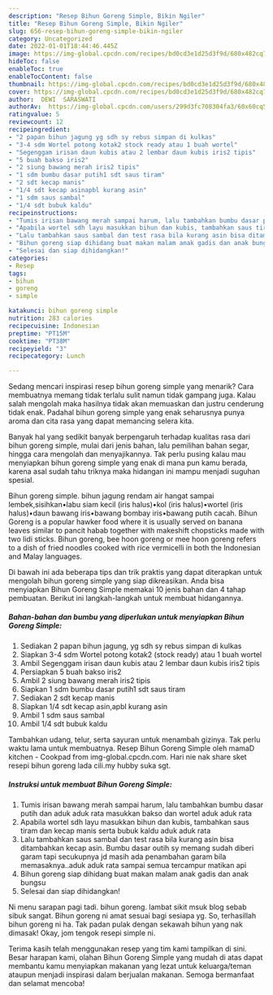 ```yaml
---
description: "Resep Bihun Goreng Simple, Bikin Ngiler"
title: "Resep Bihun Goreng Simple, Bikin Ngiler"
slug: 656-resep-bihun-goreng-simple-bikin-ngiler
category: Uncategorized
date: 2022-01-01T18:44:46.445Z
image: https://img-global.cpcdn.com/recipes/bd0cd3e1d25d3f9d/680x482cq70/bihun-goreng-simple-foto-resep-utama.jpg
hideToc: false
enableToc: true
enableTocContent: false
thumbnail: https://img-global.cpcdn.com/recipes/bd0cd3e1d25d3f9d/680x482cq70/bihun-goreng-simple-foto-resep-utama.jpg
cover: https://img-global.cpcdn.com/recipes/bd0cd3e1d25d3f9d/680x482cq70/bihun-goreng-simple-foto-resep-utama.jpg
author:  DEWI  SARASWATI
authorAv:  https://img-global.cpcdn.com/users/299d3fc708304fa3/60x60cq50/avatar.jpg
ratingvalue: 5
reviewcount: 12
recipeingredient:
- "2 papan bihun jagung yg sdh sy rebus simpan di kulkas"
- "3-4 sdm Wortel potong kotak2 stock ready atau 1 buah wortel"
- "Segenggam irisan daun kubis atau 2 lembar daun kubis iris2 tipis"
- "5 buah bakso iris2"
- "2 siung bawang merah iris2 tipis"
- "1 sdm bumbu dasar putih1 sdt saus tiram"
- "2 sdt kecap manis"
- "1/4 sdt kecap asinapbl kurang asin"
- "1 sdm saus sambal"
- "1/4 sdt bubuk kaldu"
recipeinstructions:
- "Tumis irisan bawang merah sampai harum, lalu tambahkan bumbu dasar putih dan aduk aduk rata masukkan bakso dan wortel aduk aduk rata"
- "Apabila wortel sdh layu masukkan bihun dan kubis, tambahkan saus tiram dan kecap manis serta bubuk kaldu aduk aduk rata"
- "Lalu tambahkan saus sambal dan test rasa bila kurang asin bisa ditambahkan kecap asin. Bumbu dasar outih sy memang sudah diberi garam tapi secukupnya jd masih ada penambahan garam bila memasaknya..aduk aduk rata sampai semua tercampur matikan api"
- "Bihun goreng siap dihidang buat makan malam anak gadis dan anak bungsu"
- "Selesai dan siap dihidangkan!"
categories:
- Resep
tags:
- bihun
- goreng
- simple

katakunci: bihun goreng simple 
nutrition: 283 calories
recipecuisine: Indonesian
preptime: "PT15M"
cooktime: "PT38M"
recipeyield: "3"
recipecategory: Lunch

---
```



Sedang mencari inspirasi resep bihun goreng simple yang menarik? Cara membuatnya memang tidak terlalu sulit namun tidak gampang juga. Kalau salah mengolah maka hasilnya tidak akan memuaskan dan justru cenderung tidak enak. Padahal bihun goreng simple yang enak seharusnya punya aroma dan cita rasa yang dapat memancing selera kita.


Banyak hal yang sedikit banyak berpengaruh terhadap kualitas rasa dari bihun goreng simple, mulai dari jenis bahan, lalu pemilihan bahan segar, hingga cara mengolah dan menyajikannya. Tak perlu pusing kalau mau menyiapkan bihun goreng simple yang enak di mana pun kamu berada, karena asal sudah tahu triknya maka hidangan ini mampu menjadi suguhan spesial.

Bihun goreng simple. bihun jagung rendam air hangat sampai lembek,sisihkan•labu siam kecil (iris halus)•kol (iris halus)•wortel (iris halus)•daun bawang iris•bawang bombay iris•bawang putih cacah. Bihun Goreng is a popular hawker food where it is usually served on banana leaves similar to pancit habab together with makeshift chopsticks made with two lidi sticks. Bihun goreng, bee hoon goreng or mee hoon goreng refers to a dish of fried noodles cooked with rice vermicelli in both the Indonesian and Malay languages.


Di bawah ini ada beberapa tips dan trik praktis yang dapat diterapkan untuk mengolah bihun goreng simple yang siap dikreasikan. Anda bisa menyiapkan Bihun Goreng Simple memakai 10 jenis bahan dan 4 tahap pembuatan. Berikut ini langkah-langkah untuk membuat hidangannya.

<!--inarticleads1-->

##### Bahan-bahan dan bumbu yang diperlukan untuk menyiapkan Bihun Goreng Simple:

1. Sediakan 2 papan bihun jagung, yg sdh sy rebus simpan di kulkas
1. Siapkan 3-4 sdm Wortel potong kotak2 (stock ready) atau 1 buah wortel
1. Ambil Segenggam irisan daun kubis atau 2 lembar daun kubis iris2 tipis
1. Persiapkan 5 buah bakso iris2
1. Ambil 2 siung bawang merah iris2 tipis
1. Siapkan 1 sdm bumbu dasar putih1 sdt saus tiram
1. Sediakan 2 sdt kecap manis
1. Siapkan 1/4 sdt kecap asin,apbl kurang asin
1. Ambil 1 sdm saus sambal
1. Ambil 1/4 sdt bubuk kaldu


Tambahkan udang, telur, serta sayuran untuk menambah gizinya. Tak perlu waktu lama untuk membuatnya. Resep Bihun Goreng Simple oleh mamaD kitchen - Cookpad from img-global.cpcdn.com. Hari nie nak share sket resepi bihun goreng lada cili.my hubby suka sgt. 

<!--inarticleads2-->

##### Instruksi untuk membuat Bihun Goreng Simple:

1. Tumis irisan bawang merah sampai harum, lalu tambahkan bumbu dasar putih dan aduk aduk rata masukkan bakso dan wortel aduk aduk rata
1. Apabila wortel sdh layu masukkan bihun dan kubis, tambahkan saus tiram dan kecap manis serta bubuk kaldu aduk aduk rata
1. Lalu tambahkan saus sambal dan test rasa bila kurang asin bisa ditambahkan kecap asin. Bumbu dasar outih sy memang sudah diberi garam tapi secukupnya jd masih ada penambahan garam bila memasaknya..aduk aduk rata sampai semua tercampur matikan api
1. Bihun goreng siap dihidang buat makan malam anak gadis dan anak bungsu
1. Selesai dan siap dihidangkan!

Ni menu sarapan pagi tadi. bihun goreng. lambat sikit msuk blog sebab sibuk sangat. Bihun goreng ni amat sesuai bagi sesiapa yg. So, terhasillah bihun goreng ni ha. Tak padan pulak dengan sekawah bihun yang nak dimasak! Okay, jom tengok resepi simple ni. 

Terima kasih telah menggunakan resep yang tim kami tampilkan di sini. Besar harapan kami, olahan Bihun Goreng Simple yang mudah di atas dapat membantu kamu menyiapkan makanan yang lezat untuk keluarga/teman ataupun menjadi inspirasi dalam berjualan makanan. Semoga bermanfaat dan selamat mencoba!
